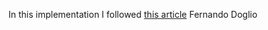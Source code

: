 In this implementation I followed [this article](https://blog.bitsrc.io/demystifying-server-side-rendering-lets-build-our-own-ssr-server-with-node-js-c88c6c1e949d) Fernando Doglio
